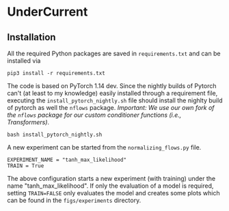 # UnderCurrent

## Installation
All the required Python packages are saved in `requirements.txt` and can be installed via

```
pip3 install -r requirements.txt
```
The code is based on PyTorch 1.14 dev. Since the nightly builds of Pytorch can't (at least to my knowledge) easily installed through a requirement file, executing the `install_pytorch_nightly.sh` file should install the nighlty build of pytorch as well the `nflows` package. *Important: We use our own fork of the `nflows` package for our custom conditioner functions  (i.e., Transformers)*.

```
bash install_pytorch_nightly.sh
```

A new experiment can be started from the `normalizing_flows.py` file. 

```
EXPERIMENT_NAME = "tanh_max_likelihood"
TRAIN = True
```

The above configuration starts a new experiment (with training) under the name "tanh_max_likelihood". If only the evaluation of a model is required, setting `TRAIN=FALSE` only evaluates the model and creates some plots which can be found in the `figs/experiments` directory. 
